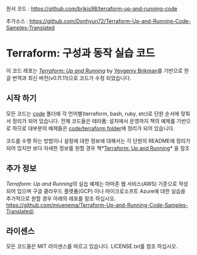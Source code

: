 원서 코드 : https://github.com/brikis98/terraform-up-and-running-code

추가소스 : https://github.com/Donhyun72/Terraform-Up-and-Running-Code-Samples-Translated

# Terraform: 구성과 동작 실습 코드

이 코드 레포는 *[Terraform: Up and Running](http://www.terraformupandrunning.com)* by 
[Yevgeniy Brikman](http://www.ybrikman.com)를 기반으로 한글 번역과 최신 버전(v0.11.11)으로 코드가 수정 되었습니다.

## 시작 하기
모든 코드는 [code](/code) 폴더에 각 언어별(terraform, bash, ruby, etc)로 단원 순서에 맞춰서 정리가 되어 있습니다. 전체 코드들은 테라폼: 설치에서 운영까지 책의 예제를 기반으로 하므로 대부분의 예제들은 [code/terraform folder](/code/terraform)에 정리가 되어 있습니다.

코드를 수행 하는 방법이나 설정에 대한 정보에 대해서는 각 단원의 README에 정리가 되어 있지만 보다 자세한 정보를 원할 경우 책*[Terraform: Up and Running](http://www.terraformupandrunning.com)* 을 참조

## 추가 정보
*Terraform: Up and Running*의 실습 예제는 아마존 웹 서비스(AWS) 기준으로 작성 되어 있으며 구글 클라우드 플랫폼(GCP) 이나 마이크로소프트 Azure에 대한 실습을 추가적으로 원할 경우 아래의 레포를 참조 하십시오.
https://github.com/mjuenema/Terraform-Up-and-Running-Code-Samples-Translated/. 


## 라이센스
모든 코드들은 MIT 라이센스를 따르고 있습니다. LICENSE.txt를 참조 하십시오.

